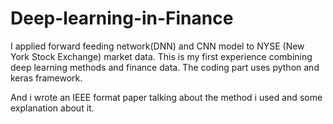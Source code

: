 # Deep-learning-in-Finance

I applied forward feeding network(DNN) and CNN model to NYSE (New York Stock Exchange) market data. This is my first experience combining deep learning methods and finance data. The coding part uses python and keras framework. 

And i wrote an IEEE format paper talking about the method i used and some explanation about it.

